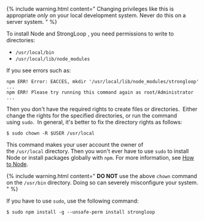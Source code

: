 {% include warning.html content="
Changing privileges like this is appropriate _only_ on your local development system. Never do this on a server system.
" %}

To install Node and StrongLoop , you need permissions to write to directories:

*   `/usr/local/bin` 
*   `/usr/local/lib/node_modules` 

If you see errors such as:

```
npm ERR! Error: EACCES, mkdir '/usr/local/lib/node_modules/strongloop'
...
npm ERR! Please try running this command again as root/Administrator
...
```

Then you don't have the required rights to create files or directories.  Either change the rights for the specified directories, or run the command using `sudo`.  In general, it's better to fix the directory rights as follows:

```
$ sudo chown -R $USER /usr/local
```

This command makes your user account the owner of the `/usr/local` directory. Then you won't ever have to use `sudo` to install Node or install packages globally with `npm`. For more information, see [How to Node](http://howtonode.org/introduction-to-npm).

{% include warning.html content="
**DO NOT** use the above `chown` command on the `/usr/bin` directory. Doing so can severely misconfigure your system.
" %}

If you have to use `sudo`, use the following command:

```
$ sudo npm install -g --unsafe-perm install strongloop
```
